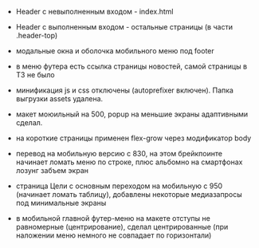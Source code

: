 * Header c  невыполненным входом - index.html
* Header с выполненным входом - остальные страницы (в части .header-top)
* модальные окна и оболочка мобильного меню под footer

* в меню футера есть ссылка страницы новостей, самой страницы в ТЗ не было 

* минификация js и css отключены (autoprefixer включен). Папка выгрузки assets удалена.


* макет моюильный на 500, popup на меньшие экраны адаптивными сделал.
* на короткие страницы применен flex-grow через модификатор body 


* перевод на мобильную версию с 830, на этом брейкпоинте начинает ломать меню по строке, плюс альбомно на смартфонах лозунг забъем экран
* страница Цели с основным переходом на мобильную с 950 (начинает ломать таблицу), добавлены некоторые медиазапросы под минимальные экраны

* в мобильной главной футер-меню на макете отступы не равномерные (центрирование), сделал центрированные (при наложении меню немного не совпадает по горизонтали)